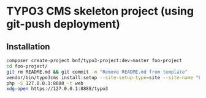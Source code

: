 # TYPO3 CMS skeleton project (using git-push deployment)

## Installation

```sh
composer create-project bnf/typo3-project:dev-master foo-project
cd foo-project/
git rm README.md && git commit -m "Remove README.md from template"
vendor/bin/typo3cms install:setup --site-setup-type=site --site-name "Foo Site"
php -S 127.0.0.1:8888 -t web
xdg-open https://127.0.0.1:8888/typo3
```
